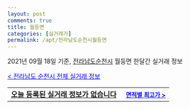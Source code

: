 ```yaml
---
layout: post
comments: true
title: 월등면
categories: [실거래가]
permalink: /apt/전라남도순천시월등면
---
```


2021년 09월 18일 기준, <a href="/apt/전라남도순천시">전라남도순천시</a> 월등면 한달간 실거래 정보

<a style="color: blue;" href="/apt/전라남도순천시">< 전라남도 순천시 전체 실거래 정보</a>
<!---- start ---->
<table>
  <tr>
    <td colspan="4" style="font-weight: bold;"><a href="/apt/전라남도순천시월등면{name_without_space}">오늘 등록된 실거래 정보가 없습니다</a> &nbsp;&nbsp;&nbsp; <a style="color: blue; font-size: smaller;" href="/apt/전라남도순천시월등면{name_without_space}">면적별 최고가 ></a></td>
  </tr>
    
</table>
<!---- end ---->
    